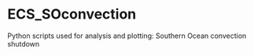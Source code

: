 # ECS_SOconvection
Python scripts used for analysis and plotting: Southern Ocean convection shutdown 
